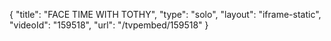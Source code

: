 {
    "title": "FACE TIME WITH TOTHY",
    "type": "solo",
    "layout": "iframe-static",
    "videoId": "159518",
    "url": "\/tvpembed\/159518"
}